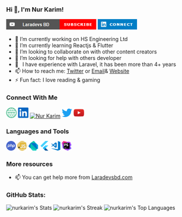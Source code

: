 ### Hi 👋, I'm Nur Karim!
<p align="left">
<a href="https://www.youtube.com/channel/UC-OmOi4YVfwmc06g5wXGTPA"><img src="https://github.com/nurkarim/nurkarim/blob/main/laradevs.png" alt="Laradevs BD"></a>
<a href="https://www.linkedin.com/in/nurkarim"><img src="https://github.com/nurkarim/nurkarim/blob/main/icon.png" alt="Nur Karim"></a>
</p>


- 🔭 I’m currently working on HS Engineering Ltd
- 🌱 I’m currently learning Reactjs & Flutter
- 👯 I’m looking to collaborate on with other content creators
- 🤔 I’m looking for help with others developer
- 🗿  I have experience with Laravel, it has been more than 4+ years
- 📫 How to reach me: [Twitter](https://twitter.com/nurkarim_rezban) or [Email](mailto:nurkarim772@gmail.com)& [Website](http://nurkarim.me)
- ⚡ Fun fact: I love reading & gaming

### Connect With Me

<p align="left">
<a href="http://nurkarim.me/"><img width="28px" style="max-width:100%;" src="https://github.com/nurkarim/nurkarim/blob/main/web.png" alt="Laradevs BD"></a>
<a href="https://www.linkedin.com/in/nurkarim"><img width="28px" style="max-width:100%;" src="https://github.com/nurkarim/nurkarim/blob/main/in.png" alt="Nur Karim"></a>
  <a href="[https://www.linkedin.com/in/nurkarim](https://www.facebook.com/nurkarim72)"><img width="28px" style="max-width:100%;" src="https://img.icons8.com/?size=512&id=118497&format=png" alt="Nur Karim"></a>
  <a href="https://twitter.com/nurkarim_rezban"><img width="28px" style="max-width:100%;" src="https://github.com/nurkarim/nurkarim/blob/main/twit.png" alt="Nur Karim"></a>
  <a href="https://www.youtube.com/channel/UC-OmOi4YVfwmc06g5wXGTPA"><img width="28px" style="max-width:100%;" src="https://github.com/nurkarim/nurkarim/blob/main/youtube.png" alt="Laradevs BD"></a>
</p>

### Languages and Tools

<p align="left">
<a href="#"><img width="26px" style="max-width:100%;" src="https://github.com/nurkarim/nurkarim/blob/main/php.jpg" alt="PHP"></a>
<a href="#"><img width="26px" style="max-width:100%;" src="https://github.com/nurkarim/nurkarim/blob/main/js.png" alt="Javascript"></a>
  <a href="#"><img width="26px" style="max-width:100%;" src="https://github.com/nurkarim/nurkarim/blob/main/1.svg" alt="dart"></a>
   <a href="#"><img width="26px" style="max-width:100%;" src="https://github.com/nurkarim/nurkarim/blob/main/3.svg" alt="dart"></a>
  <a href="#"><img width="26px" style="max-width:100%;" src="https://github.com/nurkarim/nurkarim/blob/main/visual-studio-code.png" alt="visual-studio"></a>
  <a href="#"><img width="26px" style="max-width:100%;" src="https://github.com/nurkarim/nurkarim/blob/main/PhpStorm_Icon.svg.png" alt="PhpStorm"></a>
</p>

### More resources
- 📫 You can get help more from [Laradevsbd.com](https://www.laradevsbd.com)
###  GitHub Stats:
  ![nurkarim's Stats](https://github-readme-stats.vercel.app/api?username=nurkarim&theme=highcontrast&show_icons=true&hide_border=true&count_private=true)
  ![nurkarim's Streak](https://github-readme-streak-stats.herokuapp.com/?user=nurkarim&theme=highcontrast&hide_border=true)
  ![nurkarim's Top Languages](https://github-readme-stats.vercel.app/api/top-langs/?username=nurkarim&theme=highcontrast&show_icons=true&hide_border=true&layout=compact)
